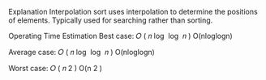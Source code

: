 Explanation
Interpolation sort uses interpolation to determine the positions of elements. Typically used for searching rather than sorting.

Operating Time Estimation
Best case:
𝑂
(
𝑛
log
⁡
log
⁡
𝑛
)
O(nloglogn)

Average case:
𝑂
(
𝑛
log
⁡
log
⁡
𝑛
)
O(nloglogn)

Worst case:
𝑂
(
𝑛
2
)
O(n
2
 )